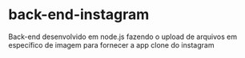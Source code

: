 # back-end-instagram
Back-end desenvolvido em node.js fazendo o upload de arquivos em específico de imagem para fornecer a app clone do instagram
